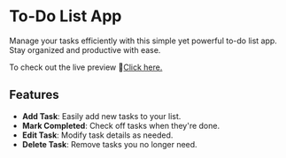 
# To-Do List App

Manage your tasks efficiently with this simple yet powerful to-do list app. Stay organized and productive with ease.

To check out the live preview 🔗[Click here.](https://khayti1102.github.io/to-do/)
## Features

- **Add Task**: Easily add new tasks to your list.
- **Mark Completed**: Check off tasks when they're done.
- **Edit Task**: Modify task details as needed.
- **Delete Task**: Remove tasks you no longer need.

